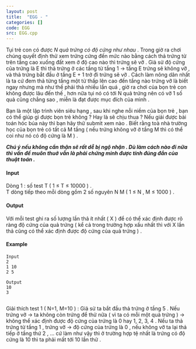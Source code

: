 ```yaml
---
layout: post
title:  "EGG - "
categories: []
code: EGG
src: EGG.cpp
---
```




  


Tụi trẻ con có được _N quả trứng có độ cứng như nhau_ . Trong giờ ra chơi chúng quyết định thử xem trứng cứng đến mức nào bằng cách thả trứng từ trên tầng cao xuống đất xem ở độ cao nào thì trứng sẽ vỡ . Giả sử độ cứng của trứng là E thì thả trứng ở các tầng từ tầng 1 -> tầng E trứng sẽ không vỡ , và thả trứng bắt đầu ở tầng E + 1 trở đi trứng sẽ vỡ . Cách làm nông dân nhất là ta cứ đem thả từng tầng một từ thấp lên cao đến tầng nào trứng vỡ là biết ngay nhưng mà như thế phải thả nhiều lần quá , giờ ra chơi của bọn trẻ con không được lâu đến thế , hơn nữa tụi nó có tới N quả trứng nên có vỡ 1 số quả cũng chẳng sao , miễn là đạt được mục đích của mình .  
  
Bạn là một lập trình viên siêu hạng , sau khi nghe nỗi niềm của bọn trẻ , bạn có thể giúp gì được bọn trẻ không ? Hay là sẽ chịu thua ? Nếu giải được bài toán hóc búa này thì bạn hãy thử submit xem nào . Biết rằng toà nhà trường học của bọn trẻ có tất cả M tầng ( nếu trứng không vỡ ở tầng M thì có thể coi như nó có độ cứng là M ) .  
  
_**Chú ý nếu không cẩn thận sẽ rất dễ bị ngộ nhận . Dù làm cách nào đi nữa thì vấn đề muôn thuở vẫn là phải chứng minh được tính đúng đắn của thuật toán .**_

#### Input

Dòng 1 : số test T ( 1 ≤ T ≤ 10000 ) .  
T dòng tiếp theo mỗi dòng gồm 2 số nguyên N M ( 1 ≤ N , M ≤ 1000 ) .

#### Output

Với mỗi test ghi ra số lượng lần thả ít nhất ( X ) để có thể xác định được rõ ràng độ cứng của quả trứng ( kể cả trong trường hợp xấu nhất thì với X lần thả cũng có thể xác định được độ cứng của quả trứng ) .

#### Example

```
Input
2
1 10
2 5

Output
10
3


```

Giải thích test 1 ( N=1, M=10 ) : Giả sử ta bắt đầu thả trứng ở tầng 5 . Nếu trứng vỡ -> ta không còn trứng để thử nữa ( vì ta có mỗi một quả trứng ) -> không thể xác định được độ cứng của trứng là 0 hay 1, 2, 3, 4 . Nếu ta thả trứng từ tầng 1 , trứng vỡ -> độ cứng của trứng là 0 , nếu không vỡ ta lại thả tiếp ở tầng thứ 2 , … cứ làm như vậy thì ở trường hợp tệ nhất là trứng có độ cứng là 10 thì ta phải mất tới 10 lần thử .

<!--more-->

